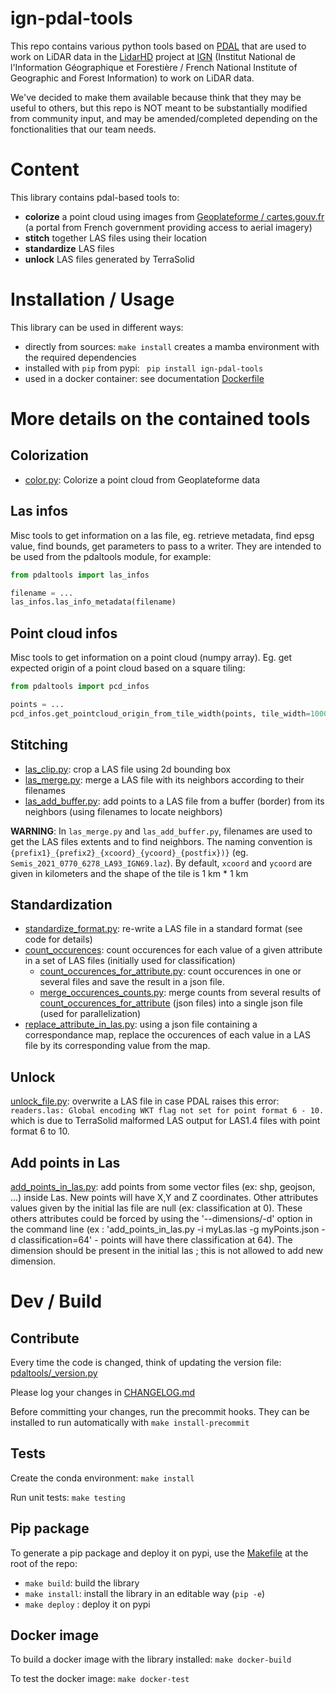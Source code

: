 # ign-pdal-tools

This repo contains various python tools based on [PDAL](https://pdal.io/) that are used to work on
LiDAR data in the [LidarHD](https://www.ign.fr/institut/lidar-hd-vers-une-nouvelle-cartographie-3d-du-territoire)
project at [IGN](https://www.ign.fr) (Institut National de l'Information Géographique et Forestière / French National Institute of
Geographic and Forest Information) to work on LiDAR data.

We've decided to make them available because think that they may be useful to others, but this repo
is NOT meant to be substantially modified from community input, and may be amended/completed depending
on the fonctionalities that our team needs.

# Content

This library contains pdal-based tools to:
* **colorize** a point cloud using images from [Geoplateforme / cartes.gouv.fr](https://www.cartes.gouv.fr/) (a portal
from French government providing access to aerial imagery)
* **stitch** together LAS files using their location
* **standardize** LAS files
* **unlock** LAS files generated by TerraSolid

# Installation / Usage

This library can be used in different ways:
* directly from sources: `make install` creates a mamba environment with the required dependencies
* installed with `pip` from pypi: ` pip install ign-pdal-tools`
* used in a docker container: see documentation [Dockerfile](Dockerfile)

# More details on the contained tools

## Colorization

* [color.py](pdaltools/color.py): Colorize a point cloud from Geoplateforme data

## Las infos

Misc tools to get information on a las file, eg. retrieve metadata, find epsg value, find bounds, get parameters to pass to a writer. They are intended to be used from the pdaltools module, for example:

```python
from pdaltools import las_infos

filename = ...
las_infos.las_info_metadata(filename)
```

## Point cloud infos

Misc tools to get information on a point cloud (numpy array). Eg. get expected origin of a point cloud based on a square tiling:

```python
from pdaltools import pcd_infos

points = ...
pcd_infos.get_pointcloud_origin_from_tile_width(points, tile_width=1000)
```


## Stitching

* [las_clip.py](pdaltools/las_clip.py): crop a LAS file using 2d bounding box
* [las_merge.py](pdaltools/las_merge.py): merge a LAS file with its neighbors according to their filenames
* [las_add_buffer.py](pdaltools/las_add_buffer.py): add points to a LAS file from a buffer (border) from its neighbors (using filenames to locate neighbors)

**WARNING**: In `las_merge.py` and `las_add_buffer.py`, filenames are used to get the LAS files extents
and to find neighbors.
The naming convention is `{prefix1}_{prefix2}_{xcoord}_{ycoord}_{postfix})}` (eg. `Semis_2021_0770_6278_LA93_IGN69.laz`).
By default, `xcoord` and `ycoord` are given in kilometers and the shape of the tile is 1 km * 1 km

## Standardization

* [standardize_format.py](pdaltools/standardize_format.py): re-write a LAS file in a standard format (see code for details)
* [count_occurences](pdaltools/count_occurences): count occurences for each value of a given attribute in a set of LAS files (initially used for classification)
    * [count_occurences_for_attribute.py](pdaltools/count_occurences/count_occurences_for_attribute.py): count occurences in one or several files and save the result in a json file.
    * [merge_occurences_counts.py](pdaltools/count_occurences/merge_occurences_counts.py): merge counts from several results of [count_occurences_for_attribute](pdaltools/count_occurences/count_occurences_for_attribute.py) (json files) into a single json file (used for parallelization)
* [replace_attribute_in_las.py](test/test_replace_attribute_in_las.py): using a json file containing a correspondance map, replace the occurences of each value in a LAS file by its corresponding value from the map.

## Unlock

[unlock_file.py](pdaltools/unlock_file.py): overwrite a LAS file in case PDAL raises this error:
`readers.las: Global encoding WKT flag not set for point format 6 - 10.` which is due to TerraSolid
malformed LAS output for LAS1.4 files with point format 6 to 10.

## Add points in Las

[add_points_in_las.py](pdaltools/add_points_in_las.py): add points from some vector files (ex: shp, geojson, ...) inside Las. New points will have X,Y and Z coordinates. Other attributes values given by  the initial las file are null (ex: classification at 0). These others attributes could be forced by using the '--dimensions/-d' option in the command line (ex : 'add_points_in_las.py -i myLas.las -g myPoints.json -d classification=64' - points will have there classification at 64). The dimension should be present in the initial las ; this is not allowed to add new dimension.


# Dev / Build

## Contribute

Every time the code is changed, think of updating the version file: [pdaltools/_version.py](pdaltools/_version.py`)

Please log your changes in [CHANGELOG.md](CHANGELOG.md)

Before committing your changes, run the precommit hooks. They can be installed to run automatically with `make install-precommit`

## Tests

Create the conda environment: `make install`

Run unit tests: `make testing`

## Pip package

To generate a pip package and deploy it on pypi, use the [Makefile](Makefile) at the root of the repo:

* `make build`: build the library
* `make install`: install the library in an editable way (`pip -e`)
* `make deploy` : deploy it on pypi

## Docker image

To build a docker image with the library installed: `make docker-build`

To test the docker image: `make docker-test`
